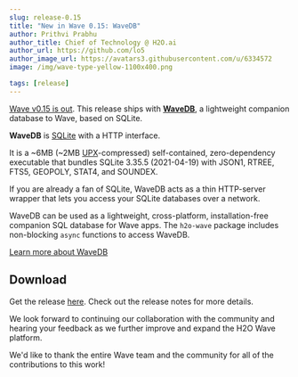 ```yaml
---
slug: release-0.15
title: "New in Wave 0.15: WaveDB"
author: Prithvi Prabhu
author_title: Chief of Technology @ H2O.ai
author_url: https://github.com/lo5
author_image_url: https://avatars3.githubusercontent.com/u/6334572
image: /img/wave-type-yellow-1100x400.png

tags: [release]
---
```


[Wave v0.15 is out](https://github.com/h2oai/wave/releases/tag/v0.15.0). This release ships with **[WaveDB](https://wave.h2o.ai/docs/wavedb)**, a lightweight companion database to Wave, based on SQLite. 

<!--truncate-->

**WaveDB** is [SQLite](https://www.sqlite.org/index.html) with a HTTP interface.

It is a ~6MB (~2MB [UPX](https://upx.github.io/)-compressed) self-contained, zero-dependency executable that bundles SQLite 3.35.5 (2021-04-19) with JSON1, RTREE, FTS5, GEOPOLY, STAT4, and SOUNDEX.

If you are already a fan of SQLite, WaveDB acts as a thin HTTP-server wrapper that lets you access your SQLite databases over a network.

WaveDB can be used as a lightweight, cross-platform, installation-free companion SQL database for Wave apps. The `h2o-wave` package includes non-blocking `async` functions to access WaveDB. 

[Learn more about WaveDB](https://wave.h2o.ai/docs/wavedb)

## Download

Get the release [here](https://github.com/h2oai/wave/releases/tag/v0.15.0). Check out the release notes for more details.

We look forward to continuing our collaboration with the community and hearing your feedback as we further improve and expand the H2O Wave platform.

We'd like to thank the entire Wave team and the community for all of the contributions to this work!

